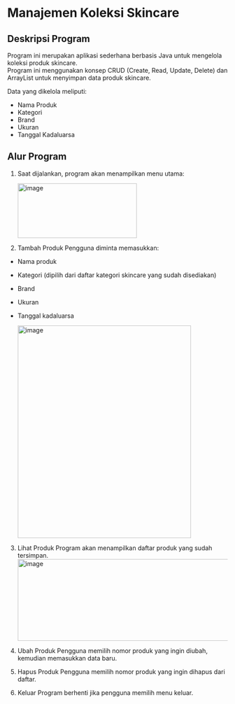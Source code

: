 # Manajemen Koleksi Skincare  

## Deskripsi Program  
Program ini merupakan aplikasi sederhana berbasis Java untuk mengelola koleksi produk skincare.  
Program ini menggunakan konsep CRUD (Create, Read, Update, Delete) dan ArrayList untuk menyimpan data produk skincare.  

Data yang dikelola meliputi:  
- Nama Produk  
- Kategori  
- Brand  
- Ukuran  
- Tanggal Kadaluarsa  

## Alur Program  
1. Saat dijalankan, program akan menampilkan menu utama:
   
   <img width="272" height="125" alt="image" src="https://github.com/user-attachments/assets/b3072541-f756-4677-979d-f7f35f2af119" />
   
2. Tambah Produk
Pengguna diminta memasukkan:
- Nama produk
- Kategori (dipilih dari daftar kategori skincare yang sudah disediakan)
- Brand
- Ukuran
- Tanggal kadaluarsa
  
  <img width="396" height="486" alt="image" src="https://github.com/user-attachments/assets/288373bf-6ce9-4e9b-bd52-794a2489a054" />

3. Lihat Produk
Program akan menampilkan daftar produk yang sudah tersimpan.
   <img width="606" height="187" alt="image" src="https://github.com/user-attachments/assets/6ce7ca68-0cc9-4ad8-8710-0bf81313d8f6" />

4. Ubah Produk
Pengguna memilih nomor produk yang ingin diubah, kemudian memasukkan data baru.

5. Hapus Produk
Pengguna memilih nomor produk yang ingin dihapus dari daftar.

6. Keluar
Program berhenti jika pengguna memilih menu keluar.

 

